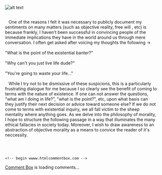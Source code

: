 ![alt text](https://theCaseFor.github.io/morality2.jpeg)

<html>
  <body>
    <p><br>&nbsp;&nbsp;&nbsp;One of the reasons I felt it was necessary to publicly document my sentiments on many matters (such as objective reality, free will , etc) is because frankly, I haven't been successful in convincing people of the immediate implications they have in the world around us through mere conversation. I often get asked after voicing my thoughts the following -> <br><br>"What is the point of the existential banter?"<br><br>"Why can't you just live life dude?"<br><br>"You're going to waste your life..."<br><br>&nbsp;&nbsp;&nbsp;While I try not to be dismissive of these suspicions, this is a particularly frustrating dialogue for me because I so clearly see the benefit of coming to terms with the nature of existence. If one can not answer the questions, "what am I doing in life?", "what is the point?", etc, upon what basis can they justify their next decision or advice toward someone else? If we do not come to terms with existential inquiry, we all fall victim to the sheep mentality where anything goes. As we delve into the philosophy of morality, I hope to structure the following passage in a way that illuminates the many ethical fallacies in society today. Moreover, I wish to draw awareness to an abstraction of objective morality as a means to convice the reader of it's neccessity. 
    </p>
        <br><br>
      <!-- Insert these scripts at the bottom of the HTML, but before you use any Firebase services -->

    <!-- begin wwww.htmlcommentbox.com -->
 <div id="HCB_comment_box"><a href="http://www.htmlcommentbox.com">Comment Box</a> is loading comments...</div>
 <link rel="stylesheet" type="text/css" href="https://www.htmlcommentbox.com/static/skins/bootstrap/twitter-bootstrap.css?v=0" />
 <script type="text/javascript" id="hcb"> /*<!--*/ if(!window.hcb_user){hcb_user={};} (function(){var s=document.createElement("script"), l=hcb_user.PAGE || (""+window.location).replace(/'/g,"%27"), h="https://www.htmlcommentbox.com";s.setAttribute("type","text/javascript");s.setAttribute("src", h+"/jread?page="+encodeURIComponent(l).replace("+","%2B")+"&mod=%241%24wq1rdBcg%2474Xi6S4kGidvwL8ZB4hSD."+"&opts=16862&num=10&ts=1577810820501");if (typeof s!="undefined") document.getElementsByTagName("head")[0].appendChild(s);})(); /*-->*/ </script>
<!-- end www.htmlcommentbox.com -->


  </body>
</html>
